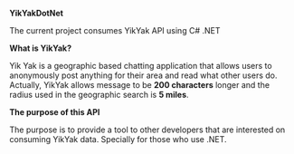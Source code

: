 <b>YikYakDotNet</b>

The current project consumes YikYak API using C# .NET

<b>What is YikYak?</b>

Yik Yak is a geographic based chatting application that allows users to anonymously post anything for their area and read what other users do. Actually, YikYak allows message to be <b>200 characters</b> longer and the radius used in the geographic search is <b>5 miles</b>.

<b>The purpose of this API</b>

The purpose is to provide a tool to other developers that are interested on consuming YikYak data. Specially for those who use .NET.







